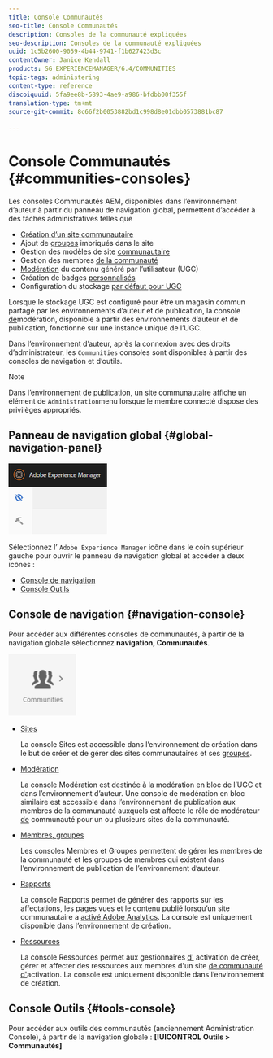 ```yaml
---
title: Console Communautés
seo-title: Console Communautés
description: Consoles de la communauté expliquées
seo-description: Consoles de la communauté expliquées
uuid: 1c5b2600-9059-4b44-9741-f1b627423d3c
contentOwner: Janice Kendall
products: SG_EXPERIENCEMANAGER/6.4/COMMUNITIES
topic-tags: administering
content-type: reference
discoiquuid: 5fa9ee8b-5893-4ae9-a986-bfdbb00f355f
translation-type: tm+mt
source-git-commit: 8c66f2b0053882bd1c998d8e01dbb0573881bc87

---
```



# Console Communautés {#communities-consoles}

Les consoles Communautés AEM, disponibles dans l’environnement d’auteur à partir du panneau de navigation global, permettent d’accéder à des tâches administratives telles que

* [Création d’un site communautaire](sites-console.md)
* Ajout de [groupes](groups.md) imbriqués dans le site
* Gestion des modèles de site [communautaire](sites.md)
* Gestion des membres [de la communauté](members.md)
* [Modération](moderate-ugc.md) du contenu généré par l’utilisateur (UGC)
* Création de badges [personnalisés](badges.md)
* Configuration du stockage [par défaut pour UGC](srp-config.md)

Lorsque le stockage [](working-with-srp.md) UGC est configuré pour être un magasin commun partagé par les environnements d’auteur et de publication, la console [de](moderation.md)modération, disponible à partir des environnements d’auteur et de publication, fonctionne sur une instance unique de l’UGC.

Dans l’environnement d’auteur, après la connexion avec des droits d’administrateur, les `Communities` consoles sont disponibles à partir des consoles de navigation et d’outils.

>[!NOTE]
>
>Dans l’environnement de publication, un site [](sites-console.md) communautaire affiche un élément de `Administration`menu lorsque le membre connecté dispose des privilèges appropriés.

## Panneau de navigation global {#global-navigation-panel}

![chlimage_1-91](assets/chlimage_1-91.png)

Sélectionnez l’ `Adobe Experience Manager` icône dans le coin supérieur gauche pour ouvrir le panneau de navigation global et accéder à deux icônes :

* [Console de navigation](#navigation-console)
* [Console Outils](tools.md)

## Console de navigation {#navigation-console}

Pour accéder aux différentes consoles de communautés, à partir de la navigation globale sélectionnez **navigation, Communautés**.

![chlimage_1-92](assets/chlimage_1-92.png)

* [Sites](sites-console.md)

   La console Sites est accessible dans l’environnement de création dans le but de créer et de gérer des sites communautaires et ses [groupes](groups.md).

* [Modération](moderation.md)

   La console Modération est destinée à la modération en bloc de l’UGC et dans l’environnement d’auteur. Une console de modération en bloc similaire est accessible dans l’environnement de publication aux membres de la communauté auxquels est affecté le rôle de modérateur [de](users.md#publishenvironmentusersandgroups) communauté pour un ou plusieurs sites de la communauté.

* [Membres, groupes](members.md)

   Les consoles Membres et Groupes permettent de gérer les membres de la communauté et les groupes de membres qui existent dans l’environnement de publication de l’environnement d’auteur.

* [Rapports](reports.md)

   La console Rapports permet de générer des rapports sur les affectations, les pages vues et le contenu publié lorsqu’un site communautaire a [activé Adobe Analytics](sites-console.md#analytics). La console est uniquement disponible dans l’environnement de création.

* [Ressources](resources.md)

   La console Ressources permet aux gestionnaires [d&#39;](enablement.md#communitymanagers) activation de créer, gérer et affecter des ressources aux membres d&#39;un site [de communauté d&#39;](overview.md#enablement-community)activation. La console est uniquement disponible dans l’environnement de création.

## Console Outils {#tools-console}

Pour accéder aux outils [](tools.md) des communautés (anciennement Administration Console), à partir de la navigation globale : **[!UICONTROL Outils > Communautés]**
